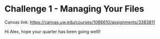 # Challenge 1 - Managing Your Files

Canvas link: https://canvas.uw.edu/courses/1066610/assignments/3383811

Hi Alex, hope your quarter has been going welll!